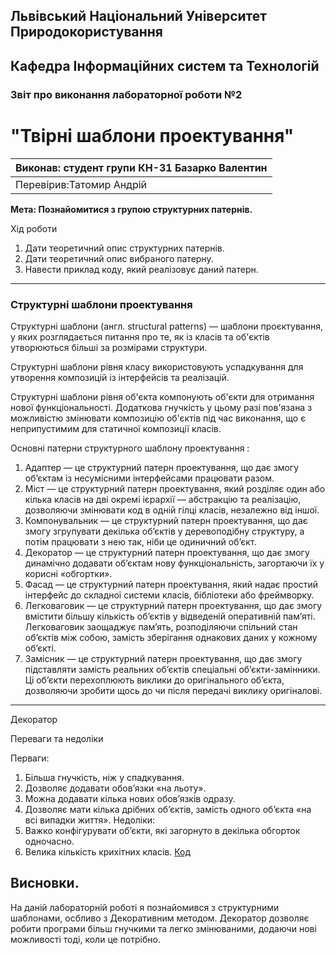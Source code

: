 ## Львівський Національний Університет Природокористування
## Кафедра Інформаційних систем та Технологій



### Звіт про виконання лабораторної роботи №2
# "Твірні шаблони проектування"



| Виконав: студент групи КН-31 Базарко Валентин |
|----------------------------------------------|
| Перевірив:Татомир Андрій            |




**Мета:
Познайомитися з групою структурних патернів.**


Хід роботи

1. Дати теоретичний опис структурних патернів.
2. Дати теоретичний опис вибраного патерну.
3. Навести приклад коду, який реалізовує даний патерн.
_____________________________
###  Структурні шаблони  проектування

Структурні шаблони (англ. structural patterns) — шаблони проєктування, у яких розглядається питання про те, як із класів та об'єктів утворюються більші за розмірами структури.

Структурні шаблони рівня класу використовують успадкування для утворення композицій із інтерфейсів та реалізацій.

Структурні шаблони рівня об'єкта компонують об'єкти для отримання нової функціональності. Додаткова гнучкість у цьому разі пов'язана з можливістю змінювати композицію об'єктів під час виконання, що є неприпустимим для статичної композиції класів.

Основні патерни структурного шаблону проектування :

1. Адаптер — це структурний патерн проектування, що дає змогу об’єктам із несумісними інтерфейсами працювати разом.
2. Міст — це структурний патерн проектування, який розділяє один або кілька класів на дві окремі ієрархії — абстракцію та реалізацію, дозволяючи змінювати код в одній гілці класів, незалежно від іншої.
3. Компонувальник — це структурний патерн проектування, що дає змогу згрупувати декілька об’єктів у деревоподібну структуру, а потім працювати з нею так, ніби це одиничний об’єкт.
4. Декоратор — це структурний патерн проектування, що дає змогу динамічно додавати об’єктам нову функціональність, загортаючи їх у корисні «обгортки».
5. Фасад — це структурний патерн проектування, який надає простий інтерфейс до складної системи класів, бібліотеки або фреймворку.
6. Легковаговик — це структурний патерн проектування, що дає змогу вмістити більшу кількість об’єктів у відведеній оперативній пам’яті. Легковаговик заощаджує пам’ять, розподіляючи спільний стан об’єктів між собою, замість зберігання однакових даних у кожному об’єкті.
7. Замісник — це структурний патерн проектування, що дає змогу підставляти замість реальних об’єктів спеціальні об’єкти-замінники. Ці об’єкти перехоплюють виклики до оригінального об’єкта, дозволяючи зробити щось до чи після передачі виклику оригіналові.
_______________________________

Декоратор

Переваги та недоліки

Перваги:
1. Більша гнучкість, ніж у спадкування.
2.  Дозволяє додавати обов’язки «на льоту».
3. Можна додавати кілька нових обов’язків одразу.
4. Дозволяє мати кілька дрібних об’єктів, замість одного об’єкта «на всі випадки життя».
Недоліки:
1.  Важко конфігурувати об’єкти, які загорнуто в декілька обгорток одночасно.
2. Велика кількість крихітних класів.
[Код](lab2.py)
## Висновки. 

На даній лабораторній роботі я познайомився з структурними шаблонами, осбливо з Декоративним методом. Декоратор дозволяє робити програми більш гнучкими та легко змінюваними, додаючи нові можливості тоді, коли це потрібно.
